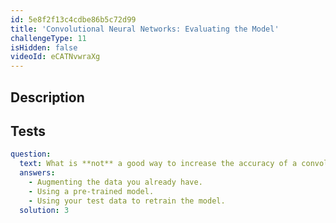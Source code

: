 ```yaml
---
id: 5e8f2f13c4cdbe86b5c72d99
title: 'Convolutional Neural Networks: Evaluating the Model'
challengeType: 11
isHidden: false
videoId: eCATNvwraXg
---
```


## Description
<section id='description'>
</section>

## Tests
<section id='tests'>

```yml
question:
  text: What is **not** a good way to increase the accuracy of a convolutional neural network?
  answers:
    - Augmenting the data you already have.
    - Using a pre-trained model.
    - Using your test data to retrain the model.
  solution: 3
```

</section>

